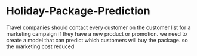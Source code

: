 # Holiday-Package-Prediction
Travel companies should contact every customer on the customer list for a marketing campaign if they have a new product or promotion. we need to create a model that can predict which customers will buy the package. so the marketing cost reduced
